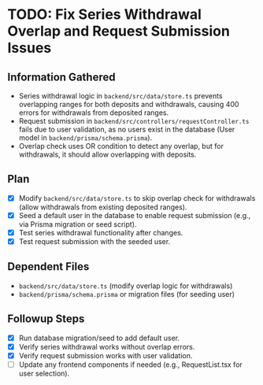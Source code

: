 # TODO: Fix Series Withdrawal Overlap and Request Submission Issues

## Information Gathered
- Series withdrawal logic in `backend/src/data/store.ts` prevents overlapping ranges for both deposits and withdrawals, causing 400 errors for withdrawals from deposited ranges.
- Request submission in `backend/src/controllers/requestController.ts` fails due to user validation, as no users exist in the database (User model in `backend/prisma/schema.prisma`).
- Overlap check uses OR condition to detect any overlap, but for withdrawals, it should allow overlapping with deposits.

## Plan
- [x] Modify `backend/src/data/store.ts` to skip overlap check for withdrawals (allow withdrawals from existing deposited ranges).
- [x] Seed a default user in the database to enable request submission (e.g., via Prisma migration or seed script).
- [x] Test series withdrawal functionality after changes.
- [x] Test request submission with the seeded user.

## Dependent Files
- `backend/src/data/store.ts` (modify overlap logic for withdrawals)
- `backend/prisma/schema.prisma` or migration files (for seeding user)

## Followup Steps
- [x] Run database migration/seed to add default user.
- [x] Verify series withdrawal works without overlap errors.
- [x] Verify request submission works with user validation.
- [ ] Update any frontend components if needed (e.g., RequestList.tsx for user selection).

